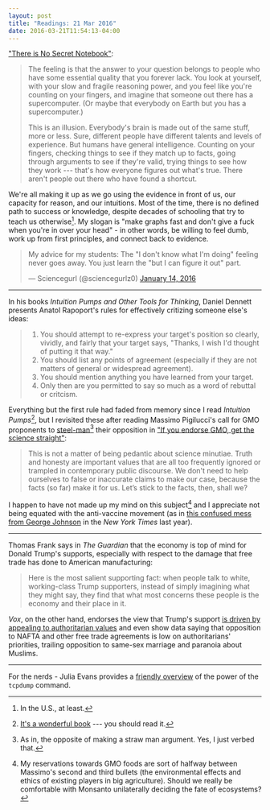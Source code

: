 ```yaml
---
layout: post
title: "Readings: 21 Mar 2016"
date: 2016-03-21T11:54:13-04:00
---
```


["There is No Secret Notebook"](https://srconstantin.wordpress.com/2016/03/21/there-is-no-secret-notebook/):

> The feeling is that the answer to your question belongs to people who have some essential quality that you forever lack. You look at yourself, with your slow and fragile reasoning power, and you feel like you're counting on your fingers, and imagine that someone out there has a supercomputer. (Or maybe that everybody on Earth but you has a supercomputer.)
>
> This is an illusion. Everybody's brain is made out of the same stuff, more or less. Sure, different people have different talents and levels of experience. But humans have general intelligence. Counting on your fingers, checking things to see if they match up to facts, going through arguments to see if they're valid, trying things to see how they work --- that's how everyone figures out what's true. There aren't people out there who have found a shortcut.

We're all making it up as we go using the evidence in front of us, our capacity for reason, and our intuitions. Most of the time, there is no defined path to success or knowledge, despite decades of schooling that try to teach us otherwise[^1]. My slogan is "make graphs fast and don't give a fuck when you're in over your head" - in other words, be willing to feel dumb, work up from first principles, and connect back to evidence.

<blockquote class="twitter-tweet" data-lang="en"><p lang="en" dir="ltr">My advice for my students: The &quot;I don&#39;t know what I&#39;m doing&quot; feeling never goes away. You just learn the &quot;but I can figure it out&quot; part.</p>&mdash; Sciencegurl (@sciencegurlz0) <a href="https://twitter.com/sciencegurlz0/status/687739023826235393">January 14, 2016</a></blockquote> <script async src="//platform.twitter.com/widgets.js" charset="utf-8"></script>

----

In his books _Intuition Pumps and Other Tools for Thinking_, Daniel Dennett presents Anatol Rapoport's rules for effectively critizing someone else's ideas:

> 1. You should attempt to re-express your target's position so clearly, vividly, and fairly that your target says, "Thanks, I wish I'd thought of putting it that way."
> 2. You should list any points of agreement (especially if they are not matters of general or widespread agreement).
> 3. You should mention anything you have learned from your target.
> 4. Only then are you permitted to say so much as a word of rebuttal or critcism.

Everything but the first rule had faded from memory since I read _Intuition Pumps_[^2], but I revisited these after reading Massimo Pigilucci's call for GMO proponents to [steel-man](https://wiki.lesswrong.com/wiki/Steel_man)[^3] their opposition in ["If you endorse GMO, get the science straight"](https://platofootnote.wordpress.com/2016/03/16/if-you-endorse-gmos-get-the-science-straight/):

> This is not a matter of being pedantic about science minutiae. Truth and honesty are important values that are all too frequently ignored or trampled in contemporary public discourse. We don't need to help ourselves to false or inaccurate claims to make our case, because the facts (so far) make it for us. Let’s stick to the facts, then, shall we?

I happen to have not made up my mind on this subject[^4] and I appreciate not being equated with the anti-vaccine movement (as in [this confused mess from George Johnson](http://www.nytimes.com/2015/08/25/science/the-widening-world-of-hand-picked-truths.html?nytmobile=0&_r=0) in the _New York Times_ last year).

----

Thomas Frank says in _The Guardian_ that the economy is top of mind for Donald Trump's supports, especially with respect to the damage that free trade has done to American manufacturing:

> Here is the most salient supporting fact: when people talk to white, working-class Trump supporters, instead of simply imagining what they might say, they find that what most concerns these people is the economy and their place in it.

_Vox_, on the other hand, endorses the view that Trump's support [is driven by appealing to authoritarian values](http://www.vox.com/2016/3/1/11127424/trump-authoritarianism) and even show data saying that opposition to NAFTA and other free trade agreements is low on authoritarians' priorities, trailing opposition to same-sex marriage and paranoia about Muslims.

----

For the nerds - Julia Evans provides a [friendly overview](http://jvns.ca/blog/2016/03/16/tcpdump-is-amazing/) of the power of the `tcpdump` command.

[^1]:	In the U.S., at least.

[^2]:	[It's a wonderful book](https://www.goodreads.com/book/show/18378002-intuition-pumps-and-other-tools-for-thinking?from_new_nav=true&ac=1&from_search=true) --- you should read it.

[^3]:	As in, the opposite of making a straw man argument. Yes, I just verbed that.

[^4]:	My reservations towards GMO foods are sort of halfway between Massimo's second and third bullets (the environmental effects and ethics of existing players in big agriculture). Should we really be comfortable with Monsanto unilaterally deciding the fate of ecosystems?

